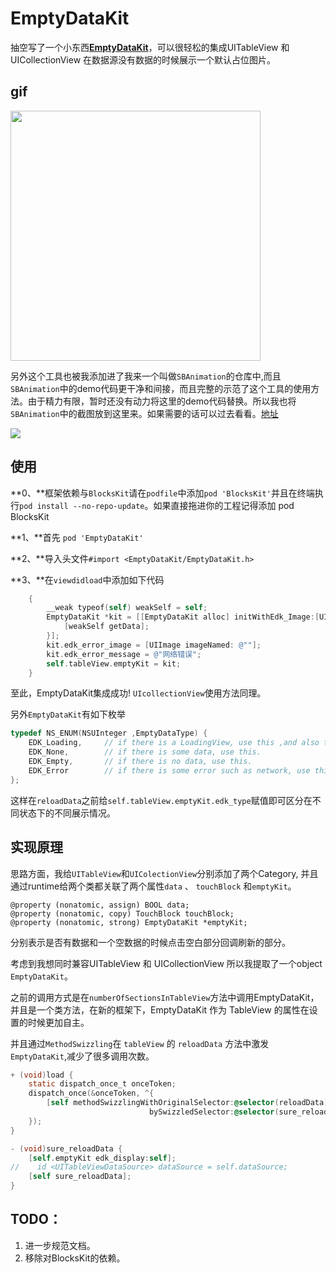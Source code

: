 # EmptyDataKit

抽空写了一个小东西[**EmptyDataKit**](https://github.com/ProgramerSunny/EmptyDataKit)，可以很轻松的集成UITableView 和 UICollectionView 在数据源没有数据的时候展示一个默认占位图片。

<!--more-->

## gif

<img src="http://ocg4av0wv.bkt.clouddn.com/ProgramerSunnyDemo.gif" width= "400" />

另外这个工具也被我添加进了我来一个叫做`SBAnimation`的仓库中,而且`SBAnimation`中的demo代码更干净和间接，而且完整的示范了这个工具的使用方法。由于精力有限，暂时还没有动力将这里的demo代码替换。所以我也将`SBAnimation`中的截图放到这里来。如果需要的话可以过去看看。[地址](https://github.com/SolarBee/SBAnimation)

<img src="http://ojno1pj4x.bkt.clouddn.com/EmptyDataKit.gif">



## 使用
**0、**框架依赖与`BlocksKit`请在`podfile`中添加`pod 'BlocksKit'`并且在终端执行`pod install --no-repo-update`。如果直接拖进你的工程记得添加 pod BlocksKit

**1、**首先 `pod 'EmptyDataKit'`

**2、**导入头文件`#import <EmptyDataKit/EmptyDataKit.h>`

**3、**在`viewdidload`中添加如下代码

```objective-c
    {
        __weak typeof(self) weakSelf = self;
        EmptyDataKit *kit = [[EmptyDataKit alloc] initWithEdk_Image:[UIImage imageNamed:@"common_pic_loadFail"] edk_Message:@"aaa" edk_reloadHandler:^{
            [weakSelf getData];
        }];
        kit.edk_error_image = [UIImage imageNamed: @""];
        kit.edk_error_message = @"网络错误";
        self.tableView.emptyKit = kit;
    }
```
至此，EmptyDataKit集成成功!   `UIcollectionView`使用方法同理。

另外`EmptyDataKit`有如下枚举

```objective-c
typedef NS_ENUM(NSUInteger ,EmptyDataType) {
    EDK_Loading,     // if there is a LoadingView, use this ,and also this is a default status.
    EDK_None,        // if there is some data, use this.
    EDK_Empty,       // if there is no data, use this.
    EDK_Error        // if there is some error such as network, use this.
};
```

这样在`reloadData`之前给`self.tableView.emptyKit.edk_type`赋值即可区分在不同状态下的不同展示情况。

## 实现原理

思路方面，我给`UITableView`和`UIColectionView`分别添加了两个Category, 并且通过runtime给两个类都关联了两个属性`data` 、 `touchBlock` 和`emptyKit`。

```
@property (nonatomic, assign) BOOL data;
@property (nonatomic, copy) TouchBlock touchBlock;
@property (nonatomic, strong) EmptyDataKit *emptyKit;
```
分别表示是否有数据和一个空数据的时候点击空白部分回调刷新的部分。

考虑到我想同时兼容UITableView 和 UICollectionView 所以我提取了一个object `EmptyDataKit`。

之前的调用方式是在`numberOfSectionsInTableView`方法中调用EmptyDataKit，并且是一个类方法，在新的框架下，EmptyDataKit 作为 TableView 的属性在设置的时候更加自主。

并且通过`MethodSwizzling`在 `tableView` 的 `reloadData` 方法中激发 `EmptyDataKit`,减少了很多调用次数。

```objective-c
+ (void)load {
    static dispatch_once_t onceToken;
    dispatch_once(&onceToken, ^{
        [self methodSwizzlingWithOriginalSelector:@selector(reloadData)
                               bySwizzledSelector:@selector(sure_reloadData)];
    });
}

- (void)sure_reloadData {
    [self.emptyKit edk_display:self];
//    id <UITableViewDataSource> dataSource = self.dataSource;
    [self sure_reloadData];
}
```

## TODO：

1. 进一步规范文档。
2. 移除对BlocksKit的依赖。
